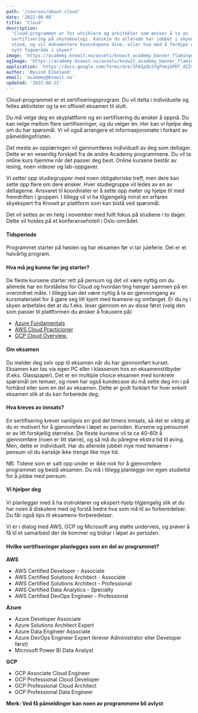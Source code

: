 ```yaml
---
path: '/courses/about-cloud'
date: '2022-08-08'
title: 'Cloud'
description:
  'Cloud-programmet er for utviklere og arkitekter som ønsker å ta en
  sertifisering på skyteknologi. Kanskje du allerede har jobbet i skyen en
  stund, og vil dokumentere kunnskapene dine, eller hva med å fordype deg i et
  nytt fagområde i skyen?'
image: 'https://academy.knowit.no/assets/knowit_academy_banner_flamingo.png'
ogImage: 'https://academy.knowit.no/assets/knowit_academy_banner_flamingo.png'
application: 'https://docs.google.com/forms/d/e/1FAIpQLSfgPomjGPDT_dZZvnNNOfm_cDGfxbltkdayPNAGGCUFRhrAOA/viewform?usp=sf_link'
author: 'Øyvind Eikeland'
email: 'academy@knowit.no'
updated: '2022-08-22'
---
```


Cloud-programmet er et sertifiseringsprogram. Du vil delta i individuelle og
felles aktiviteter og ta en offisiell eksamen til slutt.

Du må velge deg en skyplattform og en sertifisering du ønsker å oppnå. Du kan
velge mellom flere sertifiseringer, og du velger én. Her kan vi hjelpe deg om
du har spørsmål. Vi vil også arrangere et informasjonsmøte i forkant av
påmeldingsfristen.

Det meste av opplæringen vil gjennomføres individuelt av deg som deltager.
Dette er en vesentlig forskjell fra de andre Academy programmene. Du vil ta
online kurs hjemme når det passer deg best. Online kursene består av lesing,
noen videoer og lab-oppgaver.

Vi setter opp studiegrupper med noen obligatoriske treff, men dere kan sette
opp flere om dere ønsker. Hver studiegruppe vil ledes av en av deltagerne.
Ansvaret til koordinater er å sette opp møter og hjelpe til med fremdriften i
gruppen. I tillegg vil vi ha tilgjengelig minst en erfaren skyekspert fra
Knowit pr plattform som kan bistå ved spørsmål.

Det vil settes av en helg i november med fullt fokus på studiene i to dager.
Dette vil holdes på et konferansehotell i Oslo-området.

#### Tidsperiode

Programmet starter på høsten og har eksamen før vi tar juleferie. Det er et
halvårlig program.

#### Hva må jeg kunne før jeg starter?

De fleste kursene starter rett på pensum og det vil være nyttig om du allerede
har en forståelse for Cloud og hvordan ting henger sammen på en overordnet
måte. I tillegg kan det være nyttig å ta en gjennomgang av kursmaterialet for
å gjøre seg litt kjent med teamene og omfanget. Er du ny i skyen anbefales det
at du f.eks. leser gjennom en av disse først (velg den som passer til
plattformen du ønsker å fokusere på)

<ul>
<li><a href="https://docs.microsoft.com/en-us/certifications/azure-fundamentals/" target="new">Azure Fundamentals</a></li>
<li><a href="https://aws.amazon.com/certification/certified-cloud-practitioner/" target="new">AWS Cloud Practicioner</a></li>
<li><a href="https://cloud.google.com/docs/overview" target="new">GCP Cloud Overview.</a></li>
</ul>

#### Om eksamen

Du melder deg selv opp til eksamen når du har gjennomført kurset. Eksamen kan
tas via egen PC eller i klasserom hos en eksamenstilbyder (f.eks. Glasspaper).
Det er en multiple choice eksamen med konkrete spørsmål om temaer, og noen har
også kundecase du må sette deg inn i på forhånd eller som en del av eksamen.
Dette er godt forklart for hver enkelt eksamen slik at du kan forberede deg.

#### Hva kreves av innsats?

En sertifisering krever vanligvis en god del timers innsats, så det er viktig
at du er motivert for å gjennomføre i løpet av perioden. Kursene og pensumet
er av litt forskjellig størrelse. De fleste kursene vil ta ca 40-60t å
gjennomføre (noen er litt større), og så må du påregne ekstra tid til øving.
Men, dette er individuelt. Har du allerede jobbet mye med temaene i pensum vil
du kanskje ikke trenge like mye tid.

NB: Tidene som er satt opp under er ikke nok for å gjennomføre programmet og
bestå eksamen. Du må i tillegg planlegge inn egen studietid for å jobbe med
pensum.

#### Vi hjelper deg

Vi planlegger med å ha instruktører og ekspert-hjelp tilgjengelig slik at du
har noen å diskutere med og forstå bedre hva som må til av forberedelser. Du
får også tips til eksamens-forberedelser.

Vi er i dialog med AWS, GCP og Microsoft ang støtte underveis, og prøver å få
til et samarbeid der de kommer og bidrar i løpet av perioden.

#### Hvilke sertifiseringer planlegges som en del av programmet?

**AWS**

<ul>
<li>AWS Certified Developer - Associate</li>
<li>AWS Certified Solutions Architect - Associate</li>
<li>AWS Certified Solutions Architect - Professional</li>
<li>AWS Certified Data Analytics - Specialty</li>
<li>AWS Certified DevOps Engineer - Professional</li>
</ul>

**Azure**

<ul>
<li>Azure Developer Associate</li>
<li>Azure Solutions Architect Expert</li>
<li>Azure Data Engineer Associate</li>
<li>Azure DevOps Engineer Expert (krever Administrator eller Developer først)</li>
<li>Microsoft Power BI Data Analyst</li>
</ul>

**GCP**

<ul>
<li>GCP Associate Cloud Engineer</li>
<li>GCP Professional Cloud Developer</li>
<li>GCP Professional Cloud Architect</li>
<li>GCP Professional Data Engineer</li>
</ul>

**Merk: Ved få påmeldinger kan noen av programmene bli avlyst**
